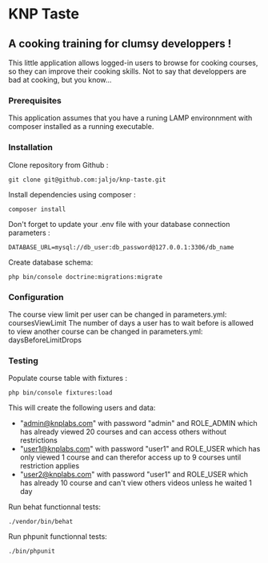 # KNP Taste
## A cooking training for clumsy developpers !

This little application allows logged-in users to browse for cooking courses, so they can improve their cooking skills.
Not to say that developpers are bad at cooking, but you know...

### Prerequisites

This application assumes that you have a runing LAMP environnment with composer installed as a running executable.

### Installation

Clone repository from Github :

```
git clone git@github.com:jaljo/knp-taste.git
```

Install dependencies using composer :

```
composer install
```

Don't forget to update your .env file with your database connection parameters :

```
DATABASE_URL=mysql://db_user:db_password@127.0.0.1:3306/db_name
```

Create database schema:

```
php bin/console doctrine:migrations:migrate
```

### Configuration

The course view limit per user can be changed in parameters.yml: coursesViewLimit
The number of days a user has to wait before is allowed to view another course can be changed in parameters.yml: daysBeforeLimitDrops

### Testing

Populate course table with fixtures :

```
php bin/console fixtures:load
```

This will create the following users and data:
- "admin@knplabs.com" with password "admin" and ROLE_ADMIN which has already viewed 20 courses and can access others without restrictions
- "user1@knplabs.com" with password "user1" and ROLE_USER which has only viewed 1 course and can therefor access up to 9 courses until restriction applies
- "user2@knplabs.com" with password "user1" and ROLE_USER which has already 10 course and can't view others videos unless he waited 1 day

Run behat functionnal tests:

```
./vendor/bin/behat
```

Run phpunit functionnal tests:

```
./bin/phpunit
```